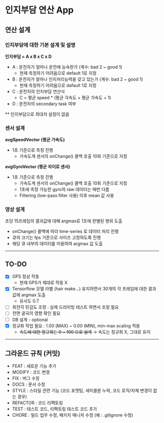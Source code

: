 # 인지부담 연산 App
## 연산 설계
### 인지부담에 대한 기본 설계 및 설명
__인지부담 = A x B x C x D__
- A : 운전자가 얼마나 운전에 능숙한가 (계수: bad 2 ~ good 1)
  - 현재 측정하기 어려움으로 default 1로 지정
- B : 운전자가 얼마나 인지처리능력을 갖고 있는가 (계수: bad 2 ~ good 1)
  - 현재 측정하기 어려움으로 dafault 1로 지정
- C : 운전자의 인지부담 연산식
  - C = 평균 speed * (평균 각속도 + 평균 가속도 + 1) 
- D : 운전자의 secondary task 여부

** 인지부담으로 최대치 설정이 없음   
   
### 센서 설계
__avgSpeedVector (평균 가속도)__
- 1초 기준으로 측정 진행
  - 가속도계 센서의 onChange() 콜백 호출 10회 기준으로 지정    
   
__avgGyroVector (평균 자이로 센서)__
- 1초 기준으로 측정 진행 
  - 가속도계 센서의 onChange() 콜백 호출 10회 기준으로 지정  
  - 1초에 측정 가능한 gyro의 raw 데이터는 매번 다름
  - Filtering (low-pass filter 사용) 이후 mean 값 사용
   
### 영상 설계
초당 15프레임의 결과값에 대해 argmax로 1초에 판별된 행위 도출
- onChange() 콜백에 따라 time-series 로 데이터 처리 진행 
- 큐의 크기는 fps 기준으로 사이즈 고정하도록 진행
- 해당 큐 내부의 데이터를 이용하여 argmax 값 도출  

---
## TO-DO
- [x] GPS 정상 작동
  - 현재 GPS가 제대로 작동 X
- [x] Tensorflow 모델 라벨 (hair make...) 유지하면서 30개의 각 프레임에 대한 결과값에 argmax 도출
  - 유사도 0.7
- [ ] 회전각 민감도 조정 : 실제 드라이빙 테스트 하면서 조정 필요
- [ ] 전면 굴곡의 영향 확인 필요
- [ ] DB 설계 - optional
- [x] 정규화 작업 필요 : 1.00 (MAX) ~ 0.00 (MIN), min-max scaling 적용
  - ~~속도에 대한 정규화는 0 ~ 100 으로 설계~~ → 속도는 정규화 X, 그대로 유지

---
## 그라운드 규칙 (커밋)
- FEAT : 새로운 기능 추가
- MODIFY : 코드 변경
- FIX : 버그 수정
- DOCS : 문서 수정
- STYLE : 스타일 관련 기능 (코드 포맷팅, 세미콜론 누락, 코드 로직/자체 변경이 없는 경우)
- REFACTOR : 코드 리펙토링
- TEST : 테스트 코드, 리펙토링 테스트 코드 추가
- CHORE : 빌드 업무 수정, 패키지 매니저 수정 (예 : .gitignore 수정) 

